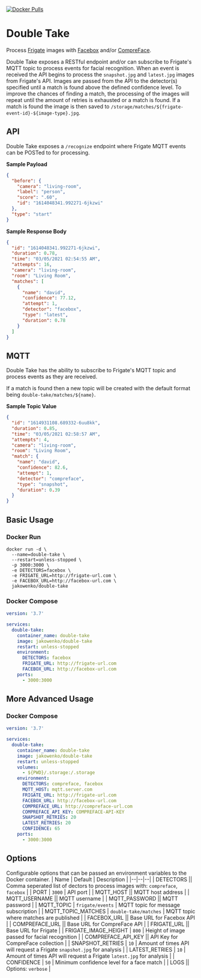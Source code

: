 [![Docker Pulls](https://flat.badgen.net/docker/pulls/jakowenko/double-take)](https://hub.docker.com/r/jakowenko/double-take)

# Double Take

Process [Frigate](https://github.com/blakeblackshear/frigate) images with [Facebox](https://machinebox.io) and/or [CompreFace](https://github.com/exadel-inc/CompreFace).

Double Take exposes a RESTful endpoint and/or can subscribe to Frigate's MQTT topic to process events for facial recognition. When an event is received the API begins to process the `snapshot.jpg` and `latest.jpg` images from Frigate's API. Images are passed from the API to the detector(s) specified until a match is found above the defined confidence level. To improve the chances of finding a match, the processing of the images will repeat until the amount of retries is exhausted or a match is found. If a match is found the image is then saved to `/storage/matches/${frigate-event-id}-${image-type}.jpg`.

## API

Double Take exposes a `/recognize` endpoint where Frigate MQTT events can be POSTed to for processing.

**Sample Payload**

```json
{
  "before": {
    "camera": "living-room",
    "label": "person",
    "score": ".60",
    "id": "1614048341.992271-6jkzwi"
  },
  "type": "start"
}
```

**Sample Response Body**

```json
{
  "id": "1614048341.992271-6jkzwi",
  "duration": 0.78,
  "time": "03/05/2021 02:54:55 AM",
  "attempts": 16,
  "camera": "living-room",
  "room": "Living Room",
  "matches": [
    {
      "name": "david",
      "confidence": 77.12,
      "attempt": 1,
      "detector": "facebox",
      "type": "latest",
      "duration": 0.78
    }
  ]
}
```

## MQTT

Double Take has the ability to subscribe to Frigate's MQTT topic and process events as they are received.

If a match is found then a new topic will be created with the default format being `double-take/matches/${name}`.

**Sample Topic Value**

```json
{
  "id": "1614931108.689332-6uu8kk",
  "duration": 0.85,
  "time": "03/05/2021 02:58:57 AM",
  "attempts": 4,
  "camera": "living-room",
  "room": "Living Room",
  "match": {
    "name": "david",
    "confidence": 82.6,
    "attempt": 1,
    "detector": "compreface",
    "type": "snapshot",
    "duration": 0.39
  }
}
```

## Basic Usage

### Docker Run

```shell
docker run -d \
  --name=double-take \
  --restart=unless-stopped \
  -p 3000:3000 \
  -e DETECTORS=facebox \
  -e FRIGATE_URL=http://frigate-url.com \
  -e FACEBOX_URL=http://facebox-url.com \
  jakowenko/double-take
```

### Docker Compose

```yaml
version: '3.7'

services:
  double-take:
    container_name: double-take
    image: jakowenko/double-take
    restart: unless-stopped
    environment:
      DETECTORS: facebox
      FRIGATE_URL: http://frigate-url.com
      FACEBOX_URL: http://facebox-url.com
    ports:
      - 3000:3000
```

## More Advanced Usage

### Docker Compose

```yaml
version: '3.7'

services:
  double-take:
    container_name: double-take
    image: jakowenko/double-take
    restart: unless-stopped
    volumes:
      - ${PWD}/.storage:/.storage
    environment:
      DETECTORS: compreface, facebox
      MQTT_HOST: mqtt.server.com
      FRIGATE_URL: http://frigate-url.com
      FACEBOX_URL: http://facebox-url.com
      COMPREFACE_URL: http://compreface-url.com
      COMPREFACE_API_KEY: COMPREFACE-API-KEY
      SNAPSHOT_RETRIES: 20
      LATEST_RETRIES: 20
      CONFIDENCE: 65
    ports:
      - 3000:3000
```

## Options

Configurable options that can be passed an environment variables to the Docker container.
| Name | Default | Description |
|--|--|--|
| DETECTORS || Comma seperated list of dectors to process images with: `compreface`, `facebox` |
| PORT | `3000` | API port |
| MQTT_HOST || MQTT host address |
| MQTT_USERNAME || MQTT username |
| MQTT_PASSWORD || MQTT password |
| MQTT_TOPIC | `frigate/events` | MQTT topic for message subscription |
| MQTT_TOPIC_MATCHES | `double-take/matches` | MQTT topic where matches are published |
| FACEBOX_URL || Base URL for Facebox API |
| COMPREFACE_URL || Base URL for CompreFace API |
| FRIGATE_URL || Base URL for Frigate |
| FRIGATE_IMAGE_HEIGHT | `800` | Height of image passed for facial recognition |
| COMPREFACE_API_KEY || API Key for CompreFace collection |
| SNAPSHOT_RETRIES | `10` | Amount of times API will request a Frigate `snapshot.jpg` for analysis |
| LATEST_RETRIES | `10` | Amount of times API will request a Frigate `latest.jpg` for analysis |
| CONFIDENCE | `50` | Minimum confidence level for a face match |
| LOGS || Options: `verbose` |
